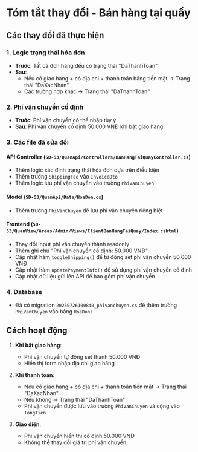 # Tóm tắt thay đổi - Bán hàng tại quầy

## Các thay đổi đã thực hiện

### 1. Logic trạng thái hóa đơn
- **Trước**: Tất cả đơn hàng đều có trạng thái "DaThanhToan"
- **Sau**: 
  - Nếu có giao hàng + có địa chỉ + thanh toán bằng tiền mặt → Trạng thái "DaXacNhan"
  - Các trường hợp khác → Trạng thái "DaThanhToan"

### 2. Phí vận chuyển cố định
- **Trước**: Phí vận chuyển có thể nhập tùy ý
- **Sau**: Phí vận chuyển cố định 50.000 VNĐ khi bật giao hàng

### 3. Các file đã sửa đổi

#### API Controller (`SD-53/QuanApi/Controllers/BanHangTaiQuayController.cs`)
- Thêm logic xác định trạng thái hóa đơn dựa trên điều kiện
- Thêm trường `ShippingFee` vào `InvoiceDto`
- Thêm logic lưu phí vận chuyển vào trường `PhiVanChuyen`

#### Model (`SD-53/QuanApi/Data/HoaDon.cs`)
- Thêm trường `PhiVanChuyen` để lưu phí vận chuyển riêng biệt

#### Frontend (`SD-53/QuanView/Areas/Admin/Views/ClientBanHangTaiQuay/Index.cshtml`)
- Thay đổi input phí vận chuyển thành readonly
- Thêm ghi chú "Phí vận chuyển cố định: 50.000 VNĐ"
- Cập nhật hàm `toggleShipping()` để tự động set phí vận chuyển 50.000 VNĐ
- Cập nhật hàm `updatePaymentInfo()` để sử dụng phí vận chuyển cố định
- Cập nhật dữ liệu gửi lên API để bao gồm phí vận chuyển

### 4. Database
- Đã có migration `20250726100840_phivanchuyen.cs` để thêm trường `PhiVanChuyen` vào bảng `HoaDons`

## Cách hoạt động

1. **Khi bật giao hàng**: 
   - Phí vận chuyển tự động set thành 50.000 VNĐ
   - Hiển thị form nhập địa chỉ giao hàng

2. **Khi thanh toán**:
   - Nếu có giao hàng + có địa chỉ + thanh toán tiền mặt → Trạng thái "DaXacNhan"
   - Nếu không → Trạng thái "DaThanhToan"
   - Phí vận chuyển được lưu vào trường `PhiVanChuyen` và cộng vào `TongTien`

3. **Giao diện**:
   - Phí vận chuyển hiển thị cố định 50.000 VNĐ
   - Không thể thay đổi giá trị phí vận chuyển

